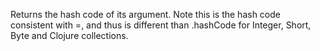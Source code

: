   Returns the hash code of its argument. Note this is the hash code
  consistent with =, and thus is different than .hashCode for Integer,
  Short, Byte and Clojure collections.